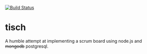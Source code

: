  [![Build Status](https://secure.travis-ci.org/mkulke/tisch.png)](http://travis-ci.org/mkulke/tisch)

tisch
=====

A humble attempt at implementing a scrum board using node.js and ~~mongodb~~ postgresql.
